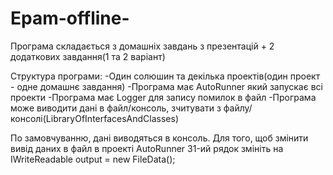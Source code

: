 # Epam-offline-

Програма складається з домашніх завдань з презентацій + 2 додаткових завдання(1 та 2 варіант)

Структура програми:
-Один солюшин та декілька проектів(один проект - одне домашнє завдання)
-Програма має AutoRunner який запускає всі проекти
-Програма має Logger для запису помилок в файл
-Програма може виводити дані в файл/консоль, зчитувати з файлу/консолі(LibraryOfInterfacesAndClasses)

По замовчуванню, дані виводяться в консоль. Для того, щоб змінити вивід даних в файл в проекті AutoRunner 31-ий рядок змініть на IWriteReadable output = new FileData();
